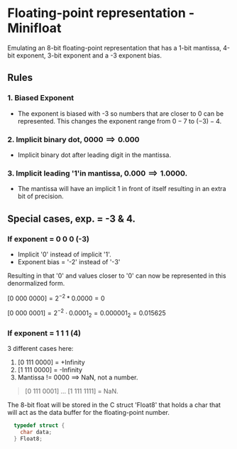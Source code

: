 # Floating-point representation - Minifloat

Emulating an 8-bit floating-point representation that has a 1-bit mantissa, 4-bit exponent, 3-bit exponent and a -3 exponent bias. 

## Rules

### 1.  Biased Exponent
  - The exponent is biased with -3 so numbers that are closer to 0 can be represented. This changes the exponent range from $0 - 7$ to $(-3) - 4$. 

### 2. Implicit binary dot, $0 0 0 0 \implies 0 . 0 0 0$ 
  - Implicit binary dot after leading digit in the mantissa. 
  
### 3. Implicit leading '1'in mantissa, $0 . 0 0 0 \implies 1 . 0 0 0 0$. 
  - The mantissa will have an implicit 1 in front of itself resulting in an extra bit of precision.
  
## Special cases, exp. = -3 & 4.

### If exponent = 0 0 0 (-3)
  - Implicit '0' instead of implicit '1'.
  - Exponent bias = '-2' instead of '-3'

Resulting in that '0' and values closer to '0' can now be represented in this denormalized form.

$[0\ 000\ 0000] = 2^{-2} * 0.0000 = 0$

$[0\ 000\ 0001] = 2^{-2} \cdot 0.0001_2 = 0.000001_2 = 0.015625$

### If exponent = 1 1 1 (4)
3 different cases here:

1. \[0 111 0000\] = +Infinity
2. \[1 111 0000\] = -Infinity
3. Mantissa != 0000 $\implies$ NaN, not a number.
  > \[0 111 0001\] ... \[1 111 1111\] = NaN.



The 8-bit float will be stored in the C struct 'Float8' that holds a char that will act as the data buffer for the floating-point number.  

```C
  typedef struct {
    char data;
  } Float8;
```


